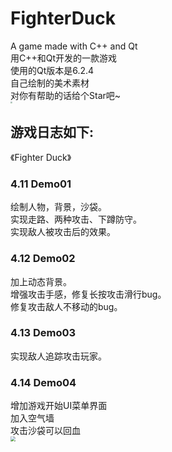 # FighterDuck
A game made with C++ and Qt<br />
用C++和Qt开发的一款游戏<br />
使用的Qt版本是6.2.4<br />
自己绘制的美术素材<br />
对你有帮助的话给个Star吧~<br />
<img src="https://bed.kevinwu.cc/img/fighterduck.webp" style="zoom: 20%;" />

## 游戏日志如下:
《Fighter Duck》
### 4.11 Demo01
绘制人物，背景，沙袋。\
实现走路、两种攻击、下蹲防守。\
实现敌人被攻击后的效果。
### 4.12 Demo02
加上动态背景。\
增强攻击手感，修复长按攻击滑行bug。\
修复攻击敌人不移动的bug。
### 4.13 Demo03
实现敌人追踪攻击玩家。
### 4.14 Demo04
增加游戏开始UI菜单界面\
加入空气墙\
攻击沙袋可以回血\
<img src="https://bed.kevinwu.cc/img/duckgame.webp" style="zoom: 50%;" />
